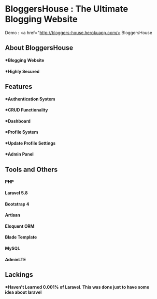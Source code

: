 
# BloggersHouse : The Ultimate Blogging Website
Demo : <a href="http://bloggers-house.herokuapp.com/> BloggersHouse </a>

## About BloggersHouse        
#### *Blogging Website        
#### *Highly Secured        
        
## Features       
#### *Authentication System      
#### *CRUD Functionality        
#### *Dashboard   
#### *Profile System
#### *Update Profile Settings
#### *Admin Panel

## Tools and Others
#### PHP
#### Laravel 5.8
#### Bootstrap 4
#### Artisan
#### Eloquent ORM
#### Blade Template
#### MySQL
#### AdminLTE

         
## Lackings             
#### *Haven't Learned 0.001% of Laravel. This was done just to have some idea about laravel   
